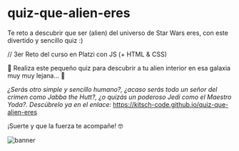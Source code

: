# quiz-que-alien-eres
Te reto a descubrir que ser (alien) del universo de Star Wars eres, con este divertido y sencillo quiz :)

// 3er Reto del curso en Platzi con JS (+ HTML & CSS)

🌌 Realiza este pequeño quiz para descubrir a tu alien interior en esa galaxia muy muy lejana... 🌌

<i>¿Serás otro simple y sencillo humano?, ¿acaso serás todo un señor del crimen como Jabba the Hutt?, ¿o quizás un poderoso Jedi como el Maestro Yoda?.
Descúbrelo ya en el enlace:</i> https://kitsch-code.github.io/quiz-que-alien-eres

¡Suerte y que la fuerza te acompañe! 🤓

![banner](https://user-images.githubusercontent.com/86083181/196099156-7f3c8b8e-2c9a-453e-9ea0-2821002e9d51.jpg)
